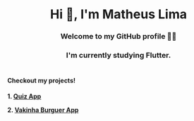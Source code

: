 <h1 align="center">Hi 👋, I'm Matheus Lima</h1>
<h3 align="center">Welcome to my GitHub profile 👨‍💻</h3>

<h3 align="center">I'm currently studying <strong>Flutter</strong>.</h3>

#

#### Checkout my projects!

**1. [Quiz App](https://github.com/matheusmslima/flutter-quiz-app)**

**2. [Vakinha Burguer App](https://github.com/matheusmslima/vakinha_burguer_mobile)**

